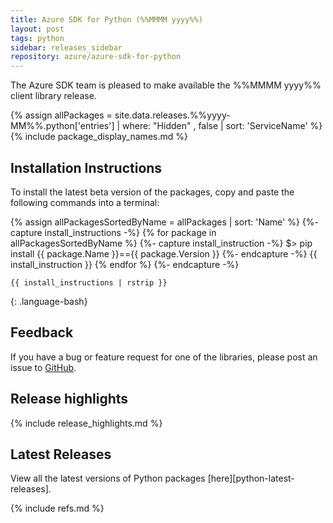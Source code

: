 ```yaml
---
title: Azure SDK for Python (%%MMMM yyyy%%)
layout: post
tags: python
sidebar: releases_sidebar
repository: azure/azure-sdk-for-python
---
```


The Azure SDK team is pleased to make available the %%MMMM yyyy%% client library release.

{% assign allPackages = site.data.releases.%%yyyy-MM%%.python['entries'] | where: "Hidden" , false | sort: 'ServiceName' %}
{% include package_display_names.md %}

## Installation Instructions

To install the latest beta version of the packages, copy and paste the following commands into a terminal:

{% assign allPackagesSortedByName = allPackages | sort: 'Name' %}
{%- capture install_instructions -%}
{% for package in allPackagesSortedByName %}
    {%- capture install_instruction -%}
    $> pip install {{ package.Name }}=={{ package.Version }}
    {%- endcapture -%}
    {{ install_instruction }}
{% endfor %}
{%- endcapture -%}
```
{{ install_instructions | rstrip }}
```
{: .language-bash}

## Feedback

If you have a bug or feature request for one of the libraries, please post an issue to [GitHub](https://github.com/azure/azure-sdk-for-python/issues).

## Release highlights

{% include release_highlights.md %}

## Latest Releases

View all the latest versions of Python packages [here][python-latest-releases].

{% include refs.md %}

